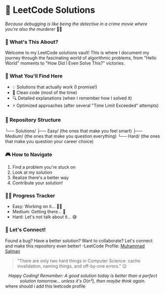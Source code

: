 
  # 🚀 LeetCode Solutions
  _Because debugging is like being the detective in a crime movie where you're also the murderer_ 🕵️‍♂️
</div>

### 🎯 What's This About?
Welcome to my LeetCode solutions vault! This is where I document my journey through the fascinating world of algorithmic problems, from "Hello World" moments to "How Did I Even Solve This?" victories.

### 🎪 What You'll Find Here
- 💡 Solutions that actually work (I promise!)
- 📝 Clean code (most of the time)
- 🔍 Detailed explanations (when I remember how I solved it)
- ⚡ Optimized approaches (after several "Time Limit Exceeded" attempts)

### 🌟 Repository Structure
└── Solutions/
    ├── Easy/ (the ones that make you feel smart)
    ├── Medium/ (the ones that make you question everything)
    └── Hard/ (the ones that make you question your career choice)

### 🎮 How to Navigate
1. Find a problem you're stuck on
2. Look at my solution
3. Realize there's a better way
4. Contribute your solution!

### 🏃‍♂️ Progress Tracker
- Easy: Working on it... 🏋️‍♂️
- Medium: Getting there... 💪
- Hard: Let's not talk about it... 😅

### 🤝 Let's Connect!
Found a bug? Have a better solution? Want to collaborate? Let's connect and make this repository even better!
  -LeetCode Profile: [Muhammad Salman](https://leetcode.com/u/MuhammadSalmans/)
> "There are only two hard things in Computer Science: cache invalidation, naming things, and off-by-one errors." 😉

<div align="center">
  <i>Happy Coding! Remember: A good solution today is better than a perfect solution tomorrow... unless it's O(n²), then maybe think again.</i>
</div> where should i add this leetcode profile 
